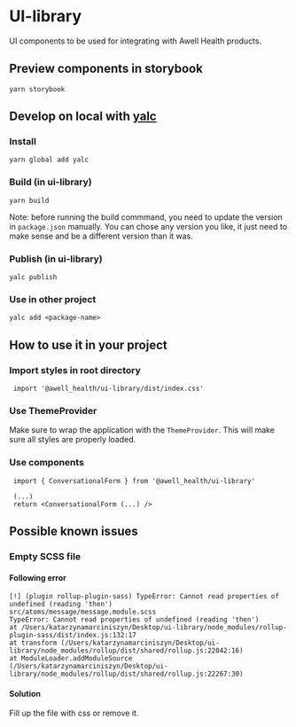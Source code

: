 # UI-library

UI components to be used for integrating with Awell Health products.

## Preview components in storybook

`yarn storybook`

## Develop on local with [yalc](https://github.com/wclr/yalc)

### Install

`yarn global add yalc`

### Build (in ui-library)

`yarn build`

Note: before running the build commmand, you need to update the version in `package.json` manually. You can chose any version you like, it just need to make sense and be a different version than it was.

### Publish (in ui-library)

`yalc publish`

### Use in other project

`yalc add <package-name>`

## How to use it in your project

### Import styles in root directory

```
 import '@awell_health/ui-library/dist/index.css'
```

### Use ThemeProvider

Make sure to wrap the application with the `ThemeProvider`. This will make sure all styles are properly loaded.

### Use components

```
 import { ConversationalForm } from '@awell_health/ui-library'

 (...)
 return <ConversationalForm (...) />

```

## Possible known issues

### Empty SCSS file

#### Following error

```
[!] (plugin rollup-plugin-sass) TypeError: Cannot read properties of undefined (reading 'then')
src/atoms/message/message.module.scss
TypeError: Cannot read properties of undefined (reading 'then')
at /Users/katarzynamarciniszyn/Desktop/ui-library/node_modules/rollup-plugin-sass/dist/index.js:132:17
at transform (/Users/katarzynamarciniszyn/Desktop/ui-library/node_modules/rollup/dist/shared/rollup.js:22042:16)
at ModuleLoader.addModuleSource (/Users/katarzynamarciniszyn/Desktop/ui-library/node_modules/rollup/dist/shared/rollup.js:22267:30)
```

#### Solution

Fill up the file with css or remove it.
